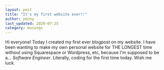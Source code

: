 ```yaml
---
layout: post
title: "It's my first website ever!!"
author: yenny
last_updated: 2020-07-25
category: musings
---
```


Hi everyone! Today I created my first ever blogpost on my website. I have been wanting to make my own personal website for THE LONGEST time without using Squarespace or Wordpress, etc, because I'm supposed to be a... *Software Engineer*. Literally, coding for the first time today. Wish me luck.
